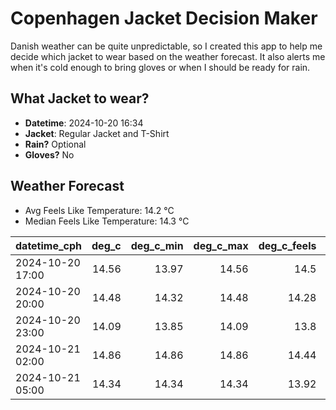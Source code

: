 
# Copenhagen Jacket Decision Maker

Danish weather can be quite unpredictable, so I created this app to help me decide which jacket to wear based on the weather forecast. 
It also alerts me when it's cold enough to bring gloves or when I should be ready for rain.

## What Jacket to wear?

- **Datetime**: 2024-10-20 16:34
- **Jacket**: Regular Jacket and T-Shirt
- **Rain?** Optional
- **Gloves?** No

## Weather Forecast
- Avg Feels Like Temperature: 14.2 °C
- Median Feels Like Temperature: 14.3 °C

| datetime_cph     |   deg_c |   deg_c_min |   deg_c_max |   deg_c_feels | weather   | wind   | rain   |
|:-----------------|--------:|------------:|------------:|--------------:|:----------|:-------|:-------|
| 2024-10-20 17:00 |   14.56 |       13.97 |       14.56 |         14.5  | Clouds    | High   | None   |
| 2024-10-20 20:00 |   14.48 |       14.32 |       14.48 |         14.28 | Clouds    | High   | None   |
| 2024-10-20 23:00 |   14.09 |       13.85 |       14.09 |         13.8  | Clouds    | High   | None   |
| 2024-10-21 02:00 |   14.86 |       14.86 |       14.86 |         14.44 | Clouds    | High   | None   |
| 2024-10-21 05:00 |   14.34 |       14.34 |       14.34 |         13.92 | Rain      | High   | Low    |
        